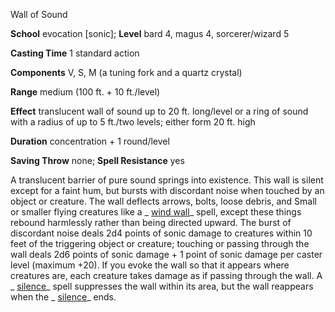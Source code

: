 Wall of Sound

**School** evocation [sonic]; **Level** bard 4, magus 4, sorcerer/wizard 5

**Casting Time** 1 standard action

**Components** V, S, M (a tuning fork and a quartz crystal)

**Range** medium (100 ft. + 10 ft./level)

**Effect** translucent wall of sound up to 20 ft. long/level or a ring of sound with a radius of up to 5 ft./two levels; either form 20 ft. high

**Duration** concentration + 1 round/level

**Saving Throw** none; **Spell Resistance** yes

A translucent barrier of pure sound springs into existence. This wall is silent except for a faint hum, but bursts with discordant noise when touched by an object or creature. The wall deflects arrows, bolts, loose debris, and Small or smaller flying creatures like a _ [wind wall](spells/windWall#_wind-wall)_ spell, except these things rebound harmlessly rather than being directed upward. The burst of discordant noise deals 2d4 points of sonic damage to creatures within 10 feet of the triggering object or creature; touching or passing through the wall deals 2d6 points of sonic damage + 1 point of sonic damage per caster level (maximum +20). If you evoke the wall so that it appears where creatures are, each creature takes damage as if passing through the wall. A _ [silence](spells/silence#_silence)_ spell suppresses the wall within its area, but the wall reappears when the _ [silence](spells/silence#_silence)_ ends.

